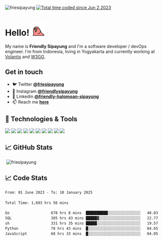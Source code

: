 <p align="left"> 
  <img src="https://komarev.com/ghpvc/?username=friesipayung&label=Profile%20views&color=0e75b6&style=flat" alt="friesipayung" />
  <a href="https://wakatime.com/@43ff8861-fadf-405b-85f0-4d5eede0d822"><img src="https://wakatime.com/badge/user/43ff8861-fadf-405b-85f0-4d5eede0d822.svg" alt="Total time coded since Jun 2 2023" /></a>
</p>


# Hello! <img src="https://raw.githubusercontent.com/friesipayung/friesipayung/main/wave.gif" height="45" style="object-fit:contain; object-position:bottom">

My name is **Friendly Sipayung** and I'm a software developer / devOps engineer. I'm from Indonesia, living in Yogyakarta and currently working at [Volantis](https://volantis.io) and [W3GG](https://w3gg.io).

## Get in touch

- 🐦 Twitter **[@friesipayung][1]**
- 📸 Instagram **[@friendlysipayung][4]**
- 👤 Linkedin **[@friendly-halomoan-sipayung][3]**
- 📫 Reach me **[here](mailto:friendly+github@volantis.io)**


## 🔧 Technologies & Tools
![](https://img.shields.io/badge/OS-Linux-informational?style=flat&logo=linux&logoColor=white&color=2bbc8a)
![](https://img.shields.io/badge/Editor-IntelliJ_IDEA-informational?style=flat&logo=intellij-idea&logoColor=white&color=2bbc8a)
![](https://img.shields.io/badge/Code-Python-informational?style=flat&logo=python&logoColor=white&color=2bbc8a)
![](https://img.shields.io/badge/Code-Golang-informational?style=flat&logo=go&logoColor=white&color=2bbc8a)
![](https://img.shields.io/badge/Code-Make-informational?style=flat&logo=cmake&logoColor=white&color=2bbc8a)
![](https://img.shields.io/badge/Shell-Bash-informational?style=flat&logo=gnu-bash&logoColor=white&color=2bbc8a)
![](https://img.shields.io/badge/Tools-PostgreSQL-informational?style=flat&logo=postgresql&logoColor=white&color=2bbc8a)
![](https://img.shields.io/badge/Tools-Docker-informational?style=flat&logo=docker&logoColor=white&color=2bbc8a)
![](https://img.shields.io/badge/Tools-Kubernetes-informational?style=flat&logo=kubernetes&logoColor=white&color=2bbc8a)
![](https://img.shields.io/badge/Cloud-Digital_Ocean-informational?style=flat&logo=digitalocean&logoColor=white&color=2bbc8a)

## &#x1f4c8; GitHub Stats
<p>&nbsp;<img align="center" src="https://github-readme-stats.vercel.app/api?username=friesipayung&show_icons=true&locale=en&show_icons=true&line_height=27&count_private=true&title_color=ffffff&text_color=c9cacc&icon_color=2bbc8a&bg_color=1d1f21" alt="friesipayung" /></p>


## &#x1f4c8; Code Stats
<!-- <h3 align="left">Code Stats by Waka:</h3> -->
<!--START_SECTION:waka-->

```txt
From: 01 June 2023 - To: 10 January 2025

Total Time: 1,693 hrs 56 mins

Go                   678 hrs 8 mins  ██████████░░░░░░░░░░░░░░░   40.03 %
SQL                  385 hrs 43 mins █████▓░░░░░░░░░░░░░░░░░░░   22.77 %
sh                   331 hrs 35 mins █████░░░░░░░░░░░░░░░░░░░░   19.57 %
Python               78 hrs 43 mins  █░░░░░░░░░░░░░░░░░░░░░░░░   04.65 %
JavaScript           68 hrs 33 mins  █░░░░░░░░░░░░░░░░░░░░░░░░   04.05 %
```

<!--END_SECTION:waka-->


<!-- links to social media icons -->

<!-- icons with padding -->

[1.1]: http://i.imgur.com/tXSoThF.png (twitter icon with padding)
[2.1]: http://i.imgur.com/0o48UoR.png (github icon with padding)

<!-- icons without padding -->

[1.2]: http://i.imgur.com/wWzX9uB.png (twitter icon without padding)
[2.2]: http://i.imgur.com/9I6NRUm.png (github icon without padding)
[3.2]: https://content.linkedin.com/content/dam/me/business/en-us/amp/brand-site/v2/bg/LI-Bug.svg.original.svg


<!-- links to your social media accounts -->

[1]: https://twitter.com/friesipayung
[2]: https://github.com/friesipayung
[3]: https://www.linkedin.com/in/friendly-halomoan-sipayung/
[4]: https://instagram.com/friendlysipayung
